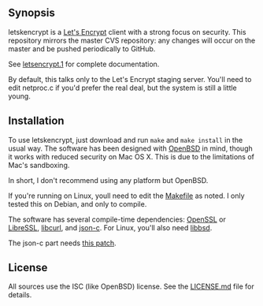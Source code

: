 ## Synopsis

letskencrypt is a [Let's Encrypt](https://letsencrypt.org) client with a
strong focus on security.
This repository mirrors the master CVS repository: any changes will
occur on the master and be pushed periodically to GitHub.

See [letsencrypt.1](blob/master/letsencrypt.1) for complete documentation.

By default, this talks only to the Let's Encrypt staging server.  You'll
need to edit netproc.c if you'd prefer the real deal, but the system is
still a little young.

## Installation

To use letskencrypt, just download and run `make` and `make install` in
the usual way.
The software has been designed with [OpenBSD](http://www.openbsd.org) in
mind, though it works with reduced security on Mac OS X.
This is due to the limitations of Mac's sandboxing.

In short, I don't recommend using any platform but OpenBSD.

If you're running on Linux, youll need to edit the
[Makefile](blob/master/Makefile) as noted.  I only tested this on
Debian, and only to compile.

The software has several compile-time dependencies:
[OpenSSL](https://openssl.org) or [LibreSSL](http://www.libressl.org), 
[libcurl](https://curl.haxx.se/libcurl), and
[json-c](https://github.com/json-c/json-c).
For Linux, you'll also need 
[libbsd](https://libbsd.freedesktop.org).

The json-c part needs [this
patch](https://marc.info/?l=openbsd-ports&m=146282275327867&w=2).

## License

All sources use the ISC (like OpenBSD) license.
See the [LICENSE.md](LICENSE.md) file for details.
